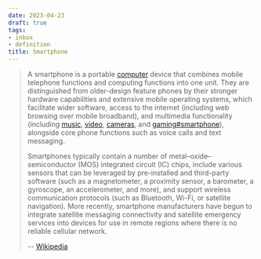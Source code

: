 ```yaml
---
date: 2023-04-23
draft: true
tags:
- inbox
- definition
title: Smartphone
---
```


> A smartphone is a portable [computer](./computer.md) device that
> combines mobile telephone functions and computing functions into one unit.
> They are distinguished from older-design feature phones by their stronger
> hardware capabilities and extensive mobile operating systems, which facilitate
> wider software, access to the internet (including web browsing over mobile
> broadband), and multimedia functionality (including
> [music](./my%20music.md), [video](./my%20videos.md),
> [cameras](./camera.md), and [gaming#smartphone](./my%20games.md)),
> alongside core phone functions such as voice calls and text messaging.
>
> Smartphones typically contain a number of metal–oxide–semiconductor (MOS)
> integrated circuit (IC) chips, include various sensors that can be leveraged
> by pre-installed and third-party software (such as a magnetometer, a proximity
> sensor, a barometer, a gyroscope, an accelerometer, and more), and support
> wireless communication protocols (such as Bluetooth, Wi-Fi, or satellite
> navigation). More recently, smartphone manufacturers have begun to integrate
> satellite messaging connectivity and satellite emergency services into devices
> for use in remote regions where there is no reliable cellular network.
>
> -- [Wikipedia](https://en.wikipedia.org/wiki/Smartphone)